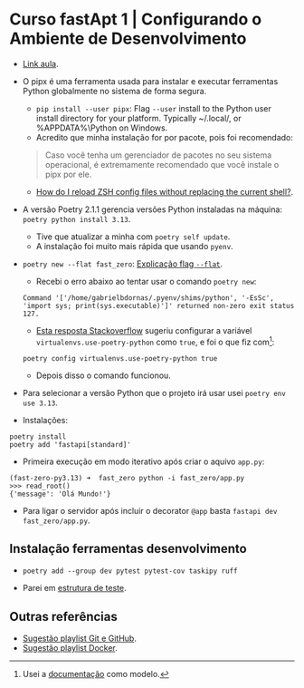# Curso fastApt 1 | Configurando o Ambiente de Desenvolvimento

- [Link aula](https://fastapidozero.dunossauro.com/01/).

- O pipx é uma ferramenta usada para instalar e executar ferramentas Python globalmente no sistema de forma segura.
    - `pip install --user pipx`: Flag `--user` install to the Python user install directory for your platform. Typically ~/.local/, or %APPDATA%\Python on Windows.
    - Acredito que minha instalação for por pacote, pois foi recomendado:

    > Caso você tenha um gerenciador de pacotes no seu sistema operacional, é extremamente recomendado que você instale o pipx por ele.
    - [How do I reload ZSH config files without replacing the current shell?](./20250324_how_do_i_reload_zsh_config_files_without_replacing_the_current_shell.md).

- A versão Poetry 2.1.1 gerencia versões Python instaladas na máquina: `poetry python install 3.13`.
    - Tive que atualizar a minha com `poetry self update`.
    - A instalação foi muito mais rápida que usando `pyenv`.

- `poetry new --flat fast_zero`: [Explicação flag `--flat`](https://packaging.python.org/en/latest/discussions/src-layout-vs-flat-layout/).
    - Recebi o erro abaixo ao tentar usar o comando `poetry new`:

    ```
    Command '['/home/gabrielbdornas/.pyenv/shims/python', '-EsSc', 'import sys; print(sys.executable)']' returned non-zero exit status 127.
    ```

    - [Esta resposta Stackoverflow](https://github.com/python-poetry/poetry/issues/10219#issuecomment-2679031105) sugeriu configurar a variável `virtualenvs.use-poetry-python` como `true`, e foi o que fiz com[^1]:

    ```
    poetry config virtualenvs.use-poetry-python true
    ```

    - Depois disso o comando funcionou.

- Para selecionar a versão Python que o projeto irá usar usei `poetry env use 3.13`.
- Instalações:

```
poetry install
poetry add 'fastapi[standard]'
```

- Primeira execução em modo iterativo após criar o aquivo `app.py`:

```
(fast-zero-py3.13) ➜  fast_zero python -i fast_zero/app.py
>>> read_root()
{'message': 'Olá Mundo!'}
```

- Para ligar o servidor após incluir o decorator `@app` basta `fastapi dev fast_zero/app.py`.

## Instalação ferramentas desenvolvimento

- `poetry add --group dev pytest pytest-cov taskipy ruff`

- Parei em [estrutura de teste](https://fastapidozero.dunossauro.com/01/#__tabbed_3_1:~:text=a%20cobertura%20atualizada.-,Estrutura%20de%20um%20teste,-Agora%20que%20escrevemos).

## Outras referências

- [Sugestão playlist Git e GitHub](https://www.youtube.com/playlist?list=PLvlkVRRKOYFQ3cfYPjLeQ0KvrQ8bG5H11).
- [Sugestão playlist Docker](https://www.youtube.com/playlist?list=PLf-O3X2-mxDn1VpyU2q3fuI6YYeIWp5rR).

[^1]: Usei a [documentação](https://python-poetry.org/docs/configuration#local-configuration) como modelo.
